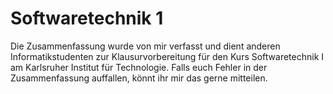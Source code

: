 # Softwaretechnik 1

Die Zusammenfassung wurde von mir verfasst und dient anderen Informatikstudenten zur Klausurvorbereitung für den Kurs Softwaretechnik I am Karlsruher Institut für Technologie. Falls euch Fehler in der Zusammenfassung auffallen, könnt ihr mir das gerne mitteilen.

